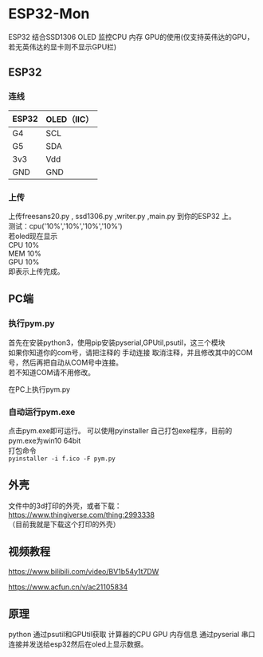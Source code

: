 # ESP32-Mon
ESP32 结合SSD1306 OLED 监控CPU 内存 GPU的使用(仅支持英伟达的GPU，若无英伟达的显卡则不显示GPU栏)

## ESP32

### 连线
|ESP32|OLED（IIC）|
|---|---|
|G4  |SCL|
|G5  |SDA|
|3v3 |Vdd|
|GND |GND|

### 上传
上传freesans20.py , ssd1306.py ,writer.py ,main.py 到你的ESP32 上。  
测试：cpu('10%','10%','10%','10%')  
若oled现在显示  
CPU 10%  
MEM 10%  
GPU 10%  
即表示上传完成。



## PC端

### 执行pym.py  
首先在安装python3，使用pip安装pyserial,GPUtil,psutil，这三个模块  
如果你知道你的com号，请把注释的 手动连接 取消注释，并且修改其中的COM号，然后再把自动从COM号中连接。  
若不知道COM请不用修改。

在PC上执行pym.py

### 自动运行pym.exe
点击pym.exe即可运行。 
可以使用pyinstaller 自己打包exe程序，目前的pym.exe为win10 64bit  
打包命令  
`pyinstaller -i f.ico -F pym.py`


## 外壳
文件中的3d打印的外壳，或者下载：
https://www.thingiverse.com/thing:2993338  
（目前我就是下载这个打印的外壳）

## 视频教程

https://www.bilibili.com/video/BV1b54y1t7DW  

https://www.acfun.cn/v/ac21105834



## 原理
python 通过psutil和GPUtil获取 计算器的CPU GPU 内存信息 通过pyserial 串口连接并发送给esp32然后在oled上显示数据。
